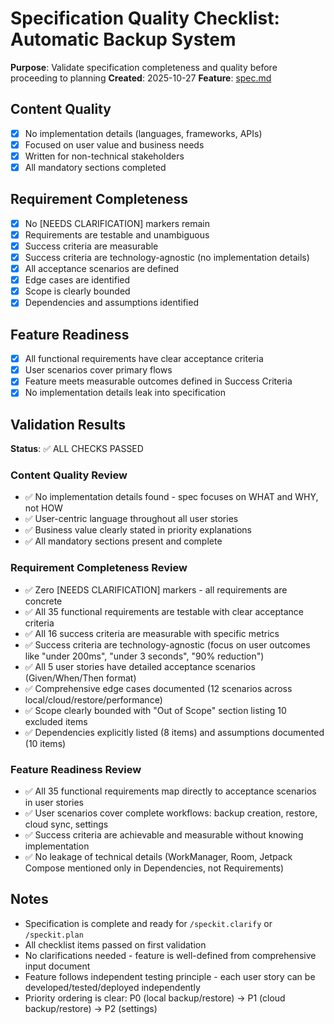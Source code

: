 # Specification Quality Checklist: Automatic Backup System

**Purpose**: Validate specification completeness and quality before proceeding to planning
**Created**: 2025-10-27
**Feature**: [spec.md](../spec.md)

## Content Quality

- [X] No implementation details (languages, frameworks, APIs)
- [X] Focused on user value and business needs
- [X] Written for non-technical stakeholders
- [X] All mandatory sections completed

## Requirement Completeness

- [X] No [NEEDS CLARIFICATION] markers remain
- [X] Requirements are testable and unambiguous
- [X] Success criteria are measurable
- [X] Success criteria are technology-agnostic (no implementation details)
- [X] All acceptance scenarios are defined
- [X] Edge cases are identified
- [X] Scope is clearly bounded
- [X] Dependencies and assumptions identified

## Feature Readiness

- [X] All functional requirements have clear acceptance criteria
- [X] User scenarios cover primary flows
- [X] Feature meets measurable outcomes defined in Success Criteria
- [X] No implementation details leak into specification

## Validation Results

**Status**: ✅ ALL CHECKS PASSED

### Content Quality Review
- ✅ No implementation details found - spec focuses on WHAT and WHY, not HOW
- ✅ User-centric language throughout all user stories
- ✅ Business value clearly stated in priority explanations
- ✅ All mandatory sections present and complete

### Requirement Completeness Review
- ✅ Zero [NEEDS CLARIFICATION] markers - all requirements are concrete
- ✅ All 35 functional requirements are testable with clear acceptance criteria
- ✅ All 16 success criteria are measurable with specific metrics
- ✅ Success criteria are technology-agnostic (focus on user outcomes like "under 200ms", "under 3 seconds", "90% reduction")
- ✅ All 5 user stories have detailed acceptance scenarios (Given/When/Then format)
- ✅ Comprehensive edge cases documented (12 scenarios across local/cloud/restore/performance)
- ✅ Scope clearly bounded with "Out of Scope" section listing 10 excluded items
- ✅ Dependencies explicitly listed (8 items) and assumptions documented (10 items)

### Feature Readiness Review
- ✅ All 35 functional requirements map directly to acceptance scenarios in user stories
- ✅ User scenarios cover complete workflows: backup creation, restore, cloud sync, settings
- ✅ Success criteria are achievable and measurable without knowing implementation
- ✅ No leakage of technical details (WorkManager, Room, Jetpack Compose mentioned only in Dependencies, not Requirements)

## Notes

- Specification is complete and ready for `/speckit.clarify` or `/speckit.plan`
- All checklist items passed on first validation
- No clarifications needed - feature is well-defined from comprehensive input document
- Feature follows independent testing principle - each user story can be developed/tested/deployed independently
- Priority ordering is clear: P0 (local backup/restore) → P1 (cloud backup/restore) → P2 (settings)
